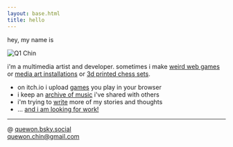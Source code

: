 ```yaml
---
layout: base.html
title: hello
---
```


hey, my name is

![Q1 Chin](title.jpg)

i'm a multimedia artist and developer. sometimes i make [weird web games](https://frogmen.itch.io/subway) or [media art installations](/projects/2025-data-garden) or [3d printed chess sets](/projects/2025-chessboard).

- on itch.io i upload [games](https://frogmen.itch.io/) you play in your browser
- i keep an [archive of music](https://music-archive.netlify.app/) i've shared with others
- i'm trying to [write](/text) more of my stories and thoughts
- ... [and i am looking for work!](/history)

---

@ [quewon.bsky.social](https://bsky.app/profile/quewon.bsky.social)  
[quewon.chin@gmail.com](mailto:quewon.chin@gmail.com)
